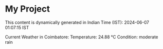 # My Project

This content is dynamically generated in Indian Time (IST): 2024-06-07 01:07:15 IST


Current Weather in Coimbatore:
Temperature: 24.88 °C
Condition: moderate rain
